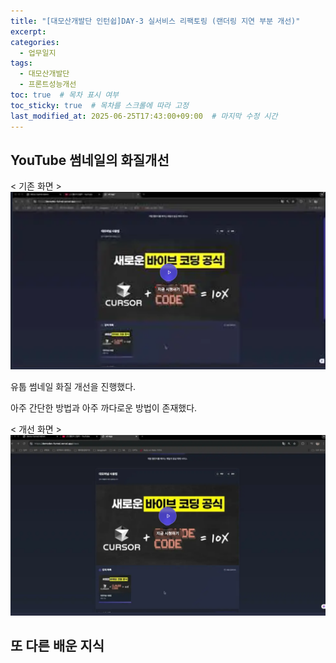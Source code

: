 ```yaml
---
title: "[대모산개발단 인턴쉽]DAY-3 실서비스 리팩토링 (랜더링 지연 부분 개선)"
excerpt: 
categories: 
  - 업무일지
tags:
  - 대모산개발단
  - 프론트성능개선
toc: true  # 목차 표시 여부
toc_sticky: true  # 목차를 스크롤에 따라 고정
last_modified_at: 2025-06-25T17:43:00+09:00  # 마지막 수정 시간
---
```


## YouTube 썸네일의 화질개선

 < 기존 화면 >
 ![썸네일](/assets/images/lawthumb.png) 
 
 유툽 썸네일 화질 개선을 진행했다.

 아주 간단한 방법과 아주 까다로운 방법이 존재했다.

 < 개선 화면 >
 ![썸네일2](/assets/images/highthumb.png)

 
 
## 또 다른 배운 지식
 


